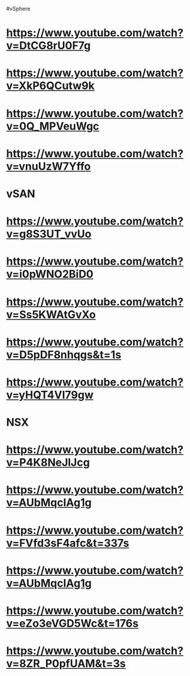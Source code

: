 #vSphere
# https://www.youtube.com/watch?v=DtCG8rU0F7g
# https://www.youtube.com/watch?v=XkP6QCutw9k
# https://www.youtube.com/watch?v=0Q_MPVeuWgc
# https://www.youtube.com/watch?v=vnuUzW7Yffo
# vSAN
# https://www.youtube.com/watch?v=g8S3UT_vvUo
# https://www.youtube.com/watch?v=i0pWNO2BiD0
# https://www.youtube.com/watch?v=Ss5KWAtGvXo
# https://www.youtube.com/watch?v=D5pDF8nhqgs&t=1s
# https://www.youtube.com/watch?v=yHQT4VI79gw
# NSX
# https://www.youtube.com/watch?v=P4K8NeJlJcg
# https://www.youtube.com/watch?v=AUbMqcIAg1g
# https://www.youtube.com/watch?v=FVfd3sF4afc&t=337s
# https://www.youtube.com/watch?v=AUbMqcIAg1g
# https://www.youtube.com/watch?v=eZo3eVGD5Wc&t=176s
# https://www.youtube.com/watch?v=8ZR_P0pfUAM&t=3s
